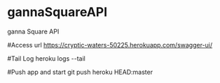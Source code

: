 # gannaSquareAPI
ganna Square API

#Access url 
https://cryptic-waters-50225.herokuapp.com/swagger-ui/

#Tail Log 
 heroku logs --tail
 
#Push app and start
git push heroku HEAD:master
